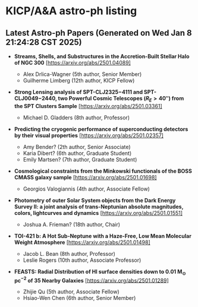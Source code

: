 # KICP/A&A astro-ph listing

## Latest Astro-ph Papers (Generated on Wed Jan  8 21:24:28 CST 2025)

- **Streams, Shells, and Substructures in the Accretion-Built Stellar Halo of NGC 300**
[https://arxiv.org/abs/2501.04089]
  + Alex Drlica-Wagner (5th author, Senior Member)
  + Guilherme Limberg (12th author, KICP Fellow)

- **Strong Lensing analysis of SPT-CLJ2325$-$4111 and SPT-CLJ0049$-$2440, two Powerful Cosmic Telescopes ($R_E > 40''$) from the SPT Clusters Sample**
[https://arxiv.org/abs/2501.03361]
  + Michael D. Gladders (8th author, Professor)

- **Predicting the cryogenic performance of superconducting detectors by their visual properties**
[https://arxiv.org/abs/2501.02357]
  + Amy Bender? (2th author, Senior Associate)
  + Karia Dibert? (6th author, Graduate Student)
  + Emily Martsen? (7th author, Graduate Student)

- **Cosmological constraints from the Minkowski functionals of the BOSS CMASS galaxy sample**
[https://arxiv.org/abs/2501.01698]
  + Georgios Valogiannis (4th author, Associate Fellow)

- **Photometry of outer Solar System objects from the Dark Energy Survey II: a joint analysis of trans-Neptunian absolute magnitudes, colors, lightcurves and dynamics**
[https://arxiv.org/abs/2501.01551]
  + Joshua A. Frieman? (18th author, Chair)

- **TOI-421 b: A Hot Sub-Neptune with a Haze-Free, Low Mean Molecular Weight Atmosphere**
[https://arxiv.org/abs/2501.01498]
  + Jacob L. Bean (8th author, Professor)
  + Leslie Rogers (10th author, Associate Professor)

- **FEASTS: Radial Distribution of HI surface densities down to 0.01 M$_{\odot}$ pc$^{-2}$ of 35 Nearby Galaxies**
[https://arxiv.org/abs/2501.01289]
  + Zhijie Qu (5th author, Associate Fellow)
  + Hsiao-Wen Chen (6th author, Senior Member)

